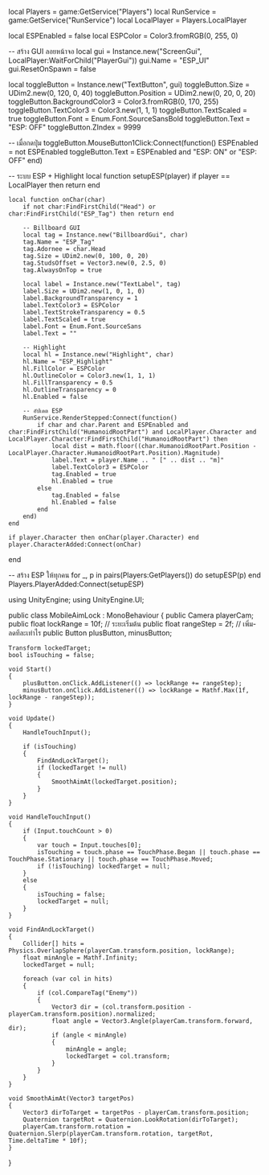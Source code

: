 local Players = game:GetService("Players")
local RunService = game:GetService("RunService")
local LocalPlayer = Players.LocalPlayer

local ESPEnabled = false
local ESPColor = Color3.fromRGB(0, 255, 0)

-- สร้าง GUI ลอยหน้าจอ
local gui = Instance.new("ScreenGui", LocalPlayer:WaitForChild("PlayerGui"))
gui.Name = "ESP_UI"
gui.ResetOnSpawn = false

local toggleButton = Instance.new("TextButton", gui)
toggleButton.Size = UDim2.new(0, 120, 0, 40)
toggleButton.Position = UDim2.new(0, 20, 0, 20)
toggleButton.BackgroundColor3 = Color3.fromRGB(0, 170, 255)
toggleButton.TextColor3 = Color3.new(1, 1, 1)
toggleButton.TextScaled = true
toggleButton.Font = Enum.Font.SourceSansBold
toggleButton.Text = "ESP: OFF"
toggleButton.ZIndex = 9999

-- เมื่อกดปุ่ม
toggleButton.MouseButton1Click:Connect(function()
    ESPEnabled = not ESPEnabled
    toggleButton.Text = ESPEnabled and "ESP: ON" or "ESP: OFF"
end)

-- ระบบ ESP + Highlight
local function setupESP(player)
    if player == LocalPlayer then return end

    local function onChar(char)
        if not char:FindFirstChild("Head") or char:FindFirstChild("ESP_Tag") then return end

        -- Billboard GUI
        local tag = Instance.new("BillboardGui", char)
        tag.Name = "ESP_Tag"
        tag.Adornee = char.Head
        tag.Size = UDim2.new(0, 100, 0, 20)
        tag.StudsOffset = Vector3.new(0, 2.5, 0)
        tag.AlwaysOnTop = true

        local label = Instance.new("TextLabel", tag)
        label.Size = UDim2.new(1, 0, 1, 0)
        label.BackgroundTransparency = 1
        label.TextColor3 = ESPColor
        label.TextStrokeTransparency = 0.5
        label.TextScaled = true
        label.Font = Enum.Font.SourceSans
        label.Text = ""

        -- Highlight
        local hl = Instance.new("Highlight", char)
        hl.Name = "ESP_Highlight"
        hl.FillColor = ESPColor
        hl.OutlineColor = Color3.new(1, 1, 1)
        hl.FillTransparency = 0.5
        hl.OutlineTransparency = 0
        hl.Enabled = false

        -- อัปเดต ESP
        RunService.RenderStepped:Connect(function()
            if char and char.Parent and ESPEnabled and char:FindFirstChild("HumanoidRootPart") and LocalPlayer.Character and LocalPlayer.Character:FindFirstChild("HumanoidRootPart") then
                local dist = math.floor((char.HumanoidRootPart.Position - LocalPlayer.Character.HumanoidRootPart.Position).Magnitude)
                label.Text = player.Name .. " [" .. dist .. "m]"
                label.TextColor3 = ESPColor
                tag.Enabled = true
                hl.Enabled = true
            else
                tag.Enabled = false
                hl.Enabled = false
            end
        end)
    end

    if player.Character then onChar(player.Character) end
    player.CharacterAdded:Connect(onChar)
end

-- สร้าง ESP ให้ทุกคน
for _, p in pairs(Players:GetPlayers()) do
    setupESP(p)
end
Players.PlayerAdded:Connect(setupESP)

using UnityEngine;
using UnityEngine.UI;

public class MobileAimLock : MonoBehaviour
{
    public Camera playerCam;
    public float lockRange = 10f;      // ระยะเริ่มต้น
    public float rangeStep = 2f;       // เพิ่ม-ลดทีละเท่าไร
    public Button plusButton, minusButton;

    Transform lockedTarget;
    bool isTouching = false;

    void Start()
    {
        plusButton.onClick.AddListener(() => lockRange += rangeStep);
        minusButton.onClick.AddListener(() => lockRange = Mathf.Max(1f, lockRange - rangeStep));
    }

    void Update()
    {
        HandleTouchInput();

        if (isTouching)
        {
            FindAndLockTarget();
            if (lockedTarget != null)
            {
                SmoothAimAt(lockedTarget.position);
            }
        }
    }

    void HandleTouchInput()
    {
        if (Input.touchCount > 0)
        {
            var touch = Input.touches[0];
            isTouching = touch.phase == TouchPhase.Began || touch.phase == TouchPhase.Stationary || touch.phase == TouchPhase.Moved;
            if (!isTouching) lockedTarget = null;
        }
        else
        {
            isTouching = false;
            lockedTarget = null;
        }
    }

    void FindAndLockTarget()
    {
        Collider[] hits = Physics.OverlapSphere(playerCam.transform.position, lockRange);
        float minAngle = Mathf.Infinity;
        lockedTarget = null;

        foreach (var col in hits)
        {
            if (col.CompareTag("Enemy"))
            {
                Vector3 dir = (col.transform.position - playerCam.transform.position).normalized;
                float angle = Vector3.Angle(playerCam.transform.forward, dir);
                if (angle < minAngle)
                {
                    minAngle = angle;
                    lockedTarget = col.transform;
                }
            }
        }
    }

    void SmoothAimAt(Vector3 targetPos)
    {
        Vector3 dirToTarget = targetPos - playerCam.transform.position;
        Quaternion targetRot = Quaternion.LookRotation(dirToTarget);
        playerCam.transform.rotation = Quaternion.Slerp(playerCam.transform.rotation, targetRot, Time.deltaTime * 10f);
    }
}

